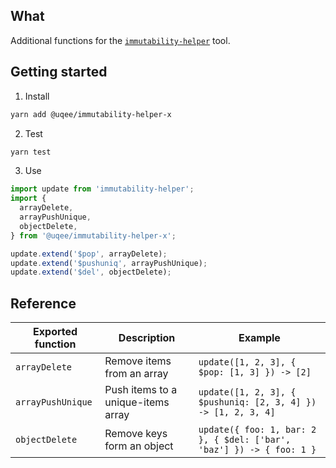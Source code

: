 ## What

Additional functions for the [`immutability-helper`](https://github.com/kolodny/immutability-helper) tool.


## Getting started

1. Install

```bash
yarn add @uqee/immutability-helper-x
```

2. Test

```bash
yarn test
```

3. Use

```javascript
import update from 'immutability-helper';
import {
  arrayDelete,
  arrayPushUnique,
  objectDelete,
} from '@uqee/immutability-helper-x';

update.extend('$pop', arrayDelete);
update.extend('$pushuniq', arrayPushUnique);
update.extend('$del', objectDelete);
```


## Reference

Exported function | Description | Example
----------------- | ----------- | -------
`arrayDelete` | Remove items from an array | `update([1, 2, 3], { $pop: [1, 3] }) -> [2]`
`arrayPushUnique` | Push items to a unique-items array | `update([1, 2, 3], { $pushuniq: [2, 3, 4] }) -> [1, 2, 3, 4]`
`objectDelete` | Remove keys form an object | `update({ foo: 1, bar: 2 }, { $del: ['bar', 'baz'] }) -> { foo: 1 }`
